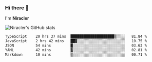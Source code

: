 ### Hi there 👋

I'm **Niracler**

![Niracler's GitHub stats](https://github-readme-stats.vercel.app/api?username=Niracler&show_icons=true)

<!--START_SECTION:waka-->

```txt
TypeScript    20 hrs 37 mins  ████████████████████▒░░░░   81.84 %
JavaScript    2 hrs 42 mins   ██▓░░░░░░░░░░░░░░░░░░░░░░   10.75 %
JSON          54 mins         █░░░░░░░░░░░░░░░░░░░░░░░░   03.63 %
YAML          42 mins         ▓░░░░░░░░░░░░░░░░░░░░░░░░   02.81 %
Markdown      10 mins         ▒░░░░░░░░░░░░░░░░░░░░░░░░   00.71 %
```

<!--END_SECTION:waka-->
